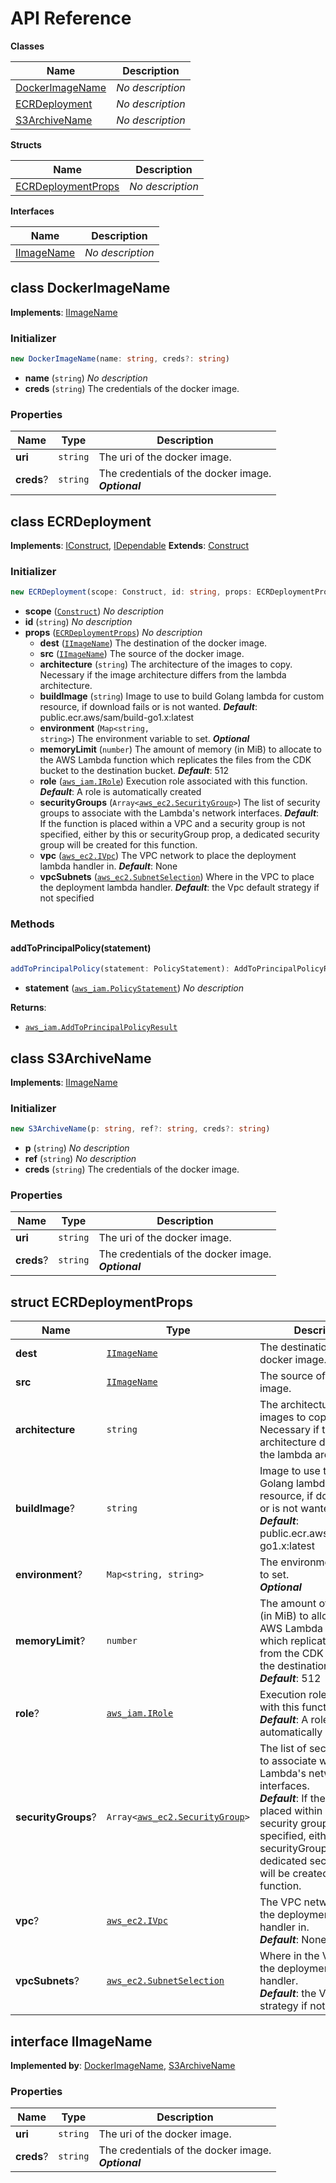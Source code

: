 # API Reference

**Classes**

Name|Description
----|-----------
[DockerImageName](#cdk-ecr-deployment-dockerimagename)|*No description*
[ECRDeployment](#cdk-ecr-deployment-ecrdeployment)|*No description*
[S3ArchiveName](#cdk-ecr-deployment-s3archivename)|*No description*


**Structs**

Name|Description
----|-----------
[ECRDeploymentProps](#cdk-ecr-deployment-ecrdeploymentprops)|*No description*


**Interfaces**

Name|Description
----|-----------
[IImageName](#cdk-ecr-deployment-iimagename)|*No description*



## class DockerImageName  <a id="cdk-ecr-deployment-dockerimagename"></a>



__Implements__: [IImageName](#cdk-ecr-deployment-iimagename)

### Initializer




```ts
new DockerImageName(name: string, creds?: string)
```

* **name** (<code>string</code>)  *No description*
* **creds** (<code>string</code>)  The credentials of the docker image.



### Properties


Name | Type | Description 
-----|------|-------------
**uri** | <code>string</code> | The uri of the docker image.
**creds**? | <code>string</code> | The credentials of the docker image.<br/>__*Optional*__



## class ECRDeployment  <a id="cdk-ecr-deployment-ecrdeployment"></a>



__Implements__: [IConstruct](#constructs-iconstruct), [IDependable](#constructs-idependable)
__Extends__: [Construct](#constructs-construct)

### Initializer




```ts
new ECRDeployment(scope: Construct, id: string, props: ECRDeploymentProps)
```

* **scope** (<code>[Construct](#constructs-construct)</code>)  *No description*
* **id** (<code>string</code>)  *No description*
* **props** (<code>[ECRDeploymentProps](#cdk-ecr-deployment-ecrdeploymentprops)</code>)  *No description*
  * **dest** (<code>[IImageName](#cdk-ecr-deployment-iimagename)</code>)  The destination of the docker image. 
  * **src** (<code>[IImageName](#cdk-ecr-deployment-iimagename)</code>)  The source of the docker image. 
  * **architecture** (<code>string</code>)  The architecture of the images to copy. Necessary if the image architecture differs from the lambda architecture. 
  * **buildImage** (<code>string</code>)  Image to use to build Golang lambda for custom resource, if download fails or is not wanted. __*Default*__: public.ecr.aws/sam/build-go1.x:latest
  * **environment** (<code>Map<string, string></code>)  The environment variable to set. __*Optional*__
  * **memoryLimit** (<code>number</code>)  The amount of memory (in MiB) to allocate to the AWS Lambda function which replicates the files from the CDK bucket to the destination bucket. __*Default*__: 512
  * **role** (<code>[aws_iam.IRole](#aws-cdk-lib-aws-iam-irole)</code>)  Execution role associated with this function. __*Default*__: A role is automatically created
  * **securityGroups** (<code>Array<[aws_ec2.SecurityGroup](#aws-cdk-lib-aws-ec2-securitygroup)></code>)  The list of security groups to associate with the Lambda's network interfaces. __*Default*__: If the function is placed within a VPC and a security group is not specified, either by this or securityGroup prop, a dedicated security group will be created for this function.
  * **vpc** (<code>[aws_ec2.IVpc](#aws-cdk-lib-aws-ec2-ivpc)</code>)  The VPC network to place the deployment lambda handler in. __*Default*__: None
  * **vpcSubnets** (<code>[aws_ec2.SubnetSelection](#aws-cdk-lib-aws-ec2-subnetselection)</code>)  Where in the VPC to place the deployment lambda handler. __*Default*__: the Vpc default strategy if not specified


### Methods


#### addToPrincipalPolicy(statement) <a id="cdk-ecr-deployment-ecrdeployment-addtoprincipalpolicy"></a>



```ts
addToPrincipalPolicy(statement: PolicyStatement): AddToPrincipalPolicyResult
```

* **statement** (<code>[aws_iam.PolicyStatement](#aws-cdk-lib-aws-iam-policystatement)</code>)  *No description*

__Returns__:
* <code>[aws_iam.AddToPrincipalPolicyResult](#aws-cdk-lib-aws-iam-addtoprincipalpolicyresult)</code>



## class S3ArchiveName  <a id="cdk-ecr-deployment-s3archivename"></a>



__Implements__: [IImageName](#cdk-ecr-deployment-iimagename)

### Initializer




```ts
new S3ArchiveName(p: string, ref?: string, creds?: string)
```

* **p** (<code>string</code>)  *No description*
* **ref** (<code>string</code>)  *No description*
* **creds** (<code>string</code>)  The credentials of the docker image.



### Properties


Name | Type | Description 
-----|------|-------------
**uri** | <code>string</code> | The uri of the docker image.
**creds**? | <code>string</code> | The credentials of the docker image.<br/>__*Optional*__



## struct ECRDeploymentProps  <a id="cdk-ecr-deployment-ecrdeploymentprops"></a>






Name | Type | Description 
-----|------|-------------
**dest** | <code>[IImageName](#cdk-ecr-deployment-iimagename)</code> | The destination of the docker image.
**src** | <code>[IImageName](#cdk-ecr-deployment-iimagename)</code> | The source of the docker image.
**architecture** | <code>string</code> | The architecture of the images to copy. Necessary if the image architecture differs from the lambda architecture. 
**buildImage**? | <code>string</code> | Image to use to build Golang lambda for custom resource, if download fails or is not wanted.<br/>__*Default*__: public.ecr.aws/sam/build-go1.x:latest
**environment**? | <code>Map<string, string></code> | The environment variable to set.<br/>__*Optional*__
**memoryLimit**? | <code>number</code> | The amount of memory (in MiB) to allocate to the AWS Lambda function which replicates the files from the CDK bucket to the destination bucket.<br/>__*Default*__: 512
**role**? | <code>[aws_iam.IRole](#aws-cdk-lib-aws-iam-irole)</code> | Execution role associated with this function.<br/>__*Default*__: A role is automatically created
**securityGroups**? | <code>Array<[aws_ec2.SecurityGroup](#aws-cdk-lib-aws-ec2-securitygroup)></code> | The list of security groups to associate with the Lambda's network interfaces.<br/>__*Default*__: If the function is placed within a VPC and a security group is not specified, either by this or securityGroup prop, a dedicated security group will be created for this function.
**vpc**? | <code>[aws_ec2.IVpc](#aws-cdk-lib-aws-ec2-ivpc)</code> | The VPC network to place the deployment lambda handler in.<br/>__*Default*__: None
**vpcSubnets**? | <code>[aws_ec2.SubnetSelection](#aws-cdk-lib-aws-ec2-subnetselection)</code> | Where in the VPC to place the deployment lambda handler.<br/>__*Default*__: the Vpc default strategy if not specified



## interface IImageName  <a id="cdk-ecr-deployment-iimagename"></a>

__Implemented by__: [DockerImageName](#cdk-ecr-deployment-dockerimagename), [S3ArchiveName](#cdk-ecr-deployment-s3archivename)



### Properties


Name | Type | Description 
-----|------|-------------
**uri** | <code>string</code> | The uri of the docker image.
**creds**? | <code>string</code> | The credentials of the docker image.<br/>__*Optional*__



